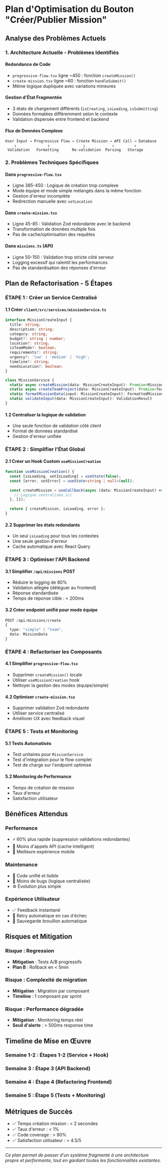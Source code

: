 
# Plan d'Optimisation du Bouton "Créer/Publier Mission"

## Analyse des Problèmes Actuels

### 1. **Architecture Actuelle - Problèmes Identifiés**

#### Redondance de Code
- `progressive-flow.tsx` ligne ~450 : fonction `createMission()` 
- `create-mission.tsx` ligne ~60 : fonction `handleSubmit()`
- Même logique dupliquée avec variations mineures

#### Gestion d'État Fragmentée
- 3 états de chargement différents (`isCreating`, `isLoading`, `isSubmitting`)
- Données formatées différemment selon le contexte
- Validation dispersée entre frontend et backend

#### Flux de Données Complexe
```
User Input → Progressive Flow → Create Mission → API Call → Database
    ↓              ↓               ↓            ↓         ↓
 Validation   Formatting      Re-validation  Parsing   Storage
```

### 2. **Problèmes Techniques Spécifiques**

#### Dans `progressive-flow.tsx`
- Ligne 385-450 : Logique de création trop complexe
- Mode équipe et mode simple mélangés dans la même fonction
- Gestion d'erreur incomplète
- Redirection manuelle avec `setLocation`

#### Dans `create-mission.tsx`  
- Ligne 45-85 : Validation Zod redondante avec le backend
- Transformation de données multiple fois
- Pas de cache/optimisation des requêtes

#### Dans `missions.ts` (API)
- Ligne 50-150 : Validation trop stricte côté serveur
- Logging excessif qui ralentit les performances
- Pas de standardisation des réponses d'erreur

## Plan de Refactorisation - 5 Étapes

### **ÉTAPE 1 : Créer un Service Centralisé**

#### 1.1 Créer `client/src/services/missionService.ts`
```typescript
interface MissionCreateInput {
  title: string;
  description: string;
  category: string;
  budget?: string | number;
  location?: string;
  isTeamMode?: boolean;
  requirements?: string;
  urgency?: 'low' | 'medium' | 'high';
  timeline?: string;
  needsLocation?: boolean;
}

class MissionService {
  static async createMission(data: MissionCreateInput): Promise<MissionResponse>
  static async createTeamProject(data: MissionCreateInput): Promise<TeamResponse>  
  static formatMissionData(input: MissionCreateInput): FormattedMissionData
  static validateInput(data: MissionCreateInput): ValidationResult
}
```

#### 1.2 Centraliser la logique de validation
- Une seule fonction de validation côté client
- Format de données standardisé
- Gestion d'erreur unifiée

### **ÉTAPE 2 : Simplifier l'État Global**

#### 2.1 Créer un Hook Custom `useMissionCreation`
```typescript
function useMissionCreation() {
  const [isLoading, setIsLoading] = useState(false);
  const [error, setError] = useState<string | null>(null);
  
  const createMission = useCallback(async (data: MissionCreateInput) => {
    // Logique centralisée ici
  }, []);
  
  return { createMission, isLoading, error };
}
```

#### 2.2 Supprimer les états redondants
- Un seul `isLoading` pour tous les contextes
- Une seule gestion d'erreur
- Cache automatique avec React Query

### **ÉTAPE 3 : Optimiser l'API Backend**

#### 3.1 Simplifier `/api/missions` POST
- Réduire le logging de 80%
- Validation allégée (déléguer au frontend)
- Réponse standardisée
- Temps de réponse cible : < 200ms

#### 3.2 Créer endpoint unifié pour mode équipe
```typescript
POST /api/missions/create
{
  type: "simple" | "team",
  data: MissionData
}
```

### **ÉTAPE 4 : Refactoriser les Composants**

#### 4.1 Simplifier `progressive-flow.tsx`
- Supprimer `createMission()` locale
- Utiliser `useMissionCreation` hook
- Nettoyer la gestion des modes (équipe/simple)

#### 4.2 Optimiser `create-mission.tsx`
- Supprimer validation Zod redondante  
- Utiliser service centralisé
- Améliorer UX avec feedback visuel

### **ÉTAPE 5 : Tests et Monitoring**

#### 5.1 Tests Automatisés
- Test unitaires pour `MissionService`
- Test d'intégration pour le flow complet
- Test de charge sur l'endpoint optimisé

#### 5.2 Monitoring de Performance
- Temps de création de mission
- Taux d'erreur
- Satisfaction utilisateur

## Bénéfices Attendus

### **Performance**
- ⚡ 60% plus rapide (suppression validations redondantes)
- 🚀 Moins d'appels API (cache intelligent)
- 📱 Meilleure expérience mobile

### **Maintenance** 
- 🔧 Code unifié et lisible
- 🐛 Moins de bugs (logique centralisée)
- ⚙️ Évolution plus simple

### **Expérience Utilisateur**
- ✅ Feedback instantané
- 🔄 Retry automatique en cas d'échec  
- 💾 Sauvegarde brouillon automatique

## Risques et Mitigation

### **Risque : Regression**
- **Mitigation** : Tests A/B progressifs
- **Plan B** : Rollback en < 5min

### **Risque : Complexité de migration**
- **Mitigation** : Migration par composant
- **Timeline** : 1 composant par sprint

### **Risque : Performance dégradée**
- **Mitigation** : Monitoring temps réel
- **Seuil d'alerte** : > 500ms response time

## Timeline de Mise en Œuvre

### **Semaine 1-2** : Étapes 1-2 (Service + Hook)
### **Semaine 3** : Étape 3 (API Backend) 
### **Semaine 4** : Étape 4 (Refactoring Frontend)
### **Semaine 5** : Étape 5 (Tests + Monitoring)

## Métriques de Succès

- ✅ Temps création mission : < 2 secondes
- ✅ Taux d'erreur : < 1%
- ✅ Code coverage : > 90%
- ✅ Satisfaction utilisateur : > 4.5/5

---

*Ce plan permet de passer d'un système fragmenté à une architecture propre et performante, tout en gardant toutes les fonctionnalités existantes.*
